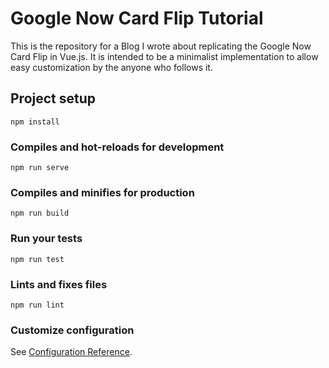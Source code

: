 # Google Now Card Flip Tutorial

This is the repository for a Blog I wrote about replicating the Google Now Card Flip in Vue.js. It is intended to be a minimalist implementation to allow easy customization by the anyone who follows it.



## Project setup
```
npm install
```

### Compiles and hot-reloads for development
```
npm run serve
```

### Compiles and minifies for production
```
npm run build
```

### Run your tests
```
npm run test
```

### Lints and fixes files
```
npm run lint
```

### Customize configuration
See [Configuration Reference](https://cli.vuejs.org/config/).
